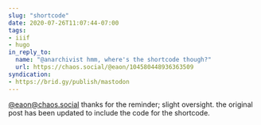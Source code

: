 ```yaml
---
slug: "shortcode"
date: 2020-07-26T11:07:44-07:00
tags:
- iiif
- hugo
in_reply_to:
  name: "@anarchivist hmm, where's the shortcode though?"
  url: https://chaos.social/@eaon/104580448936363509
syndication:
- https://brid.gy/publish/mastodon
---
```

[@eaon@chaos.social](https://chaos.social/@eaon) thanks for the reminder; slight oversight. the original post has been updated to include the code for the shortcode.
